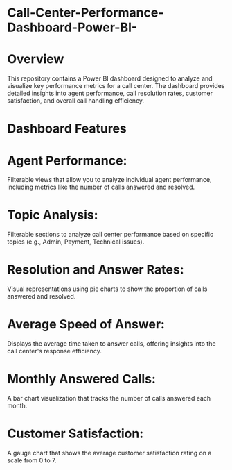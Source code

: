 # Call-Center-Performance-Dashboard-Power-BI-
# Overview
This repository contains a Power BI dashboard designed to analyze and visualize key performance metrics for a call center. The dashboard provides detailed insights into agent performance, call resolution rates, customer satisfaction, and overall call handling efficiency.

# Dashboard Features
# Agent Performance: 
Filterable views that allow you to analyze individual agent performance, including metrics like the number of calls answered and resolved.
# Topic Analysis: 
Filterable sections to analyze call center performance based on specific topics (e.g., Admin, Payment, Technical issues).
# Resolution and Answer Rates:
Visual representations using pie charts to show the proportion of calls answered and resolved.
# Average Speed of Answer:
Displays the average time taken to answer calls, offering insights into the call center's response efficiency.
# Monthly Answered Calls:
A bar chart visualization that tracks the number of calls answered each month.
# Customer Satisfaction:
A gauge chart that shows the average customer satisfaction rating on a scale from 0 to 7.
